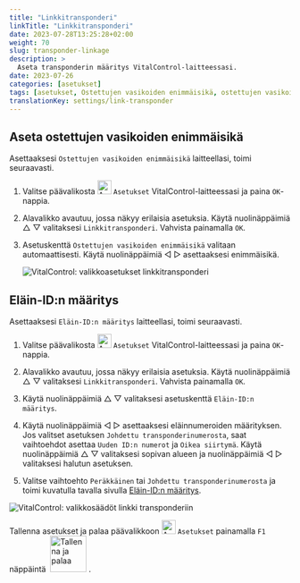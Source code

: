```yaml
---
title: "Linkkitransponderi"
linkTitle: "Linkkitransponderi"
date: 2023-07-28T13:25:28+02:00
weight: 70
slug: transponder-linkage
description: >
  Aseta transponderin määritys VitalControl-laitteessasi.
date: 2023-07-26
categories: [asetukset]
tags: [asetukset, Ostettujen vasikoiden enimmäisikä, ostettujen vasikoiden enimmäisikä, Eläin-ID:n määritys]
translationKey: settings/link-transponder
---
```

## Aseta ostettujen vasikoiden enimmäisikä
Asettaaksesi `Ostettujen vasikoiden enimmäisikä` laitteellasi, toimi seuraavasti.

1. Valitse päävalikosta <img src="/icons/gear.svg" width="25" align="bottom" alt="Asetukset" /> `Asetukset` VitalControl-laitteessasi ja paina `OK`-nappia.

2. Alavalikko avautuu, jossa näkyy erilaisia asetuksia. Käytä nuolinäppäimiä △ ▽ valitaksesi `Linkkitransponderi`. Vahvista painamalla `OK`.

3. Asetuskenttä `Ostettujen vasikoiden enimmäisikä` valitaan automaattisesti. Käytä nuolinäppäimiä ◁ ▷ asettaaksesi enimmäisikä.

    ![VitalControl: valikkoasetukset linkkitransponderi](../images/maximumage.png "Ostettujen vasikoiden enimmäisikä")

## Eläin-ID:n määritys

Asettaaksesi `Eläin-ID:n määritys` laitteellasi, toimi seuraavasti.

1. Valitse päävalikosta <img src="/icons/gear.svg" width="25" align="bottom" alt="Asetukset" /> `Asetukset` VitalControl-laitteessasi ja paina `OK`-nappia.

2. Alavalikko avautuu, jossa näkyy erilaisia asetuksia. Käytä nuolinäppäimiä △ ▽ valitaksesi `Linkkitransponderi`. Vahvista painamalla `OK`.

3. Käytä nuolinäppäimiä △ ▽ valitaksesi asetuskenttä `Eläin-ID:n määritys`.

4. Käytä nuolinäppäimiä ◁ ▷ asettaaksesi eläinnumeroiden määrityksen. Jos valitset asetuksen `Johdettu transponderinumerosta`, saat vaihtoehdot asettaa `Uuden ID:n numerot` ja `Oikea siirtymä`. Käytä nuolinäppäimiä △ ▽ valitaksesi sopivan alueen ja nuolinäppäimiä ◁ ▷ valitaksesi halutun asetuksen.

5. Valitse vaihtoehto `Peräkkäinen` tai `Johdettu transponderinumerosta` ja toimi kuvatulla tavalla sivulla [Eläin-ID:n määritys](../animal-registration/#assignment-animal-id).

![VitalControl: valikkosäädöt linkki transponderiin](../images/assignmentanimalid.png "Eläimen tunnisteen määrittäminen")

Tallenna asetukset ja palaa päävalikkoon <img src="/icons/gear.svg" width="25" align="bottom" alt="Asetukset" /> `Asetukset` painamalla `F1` näppäintä &nbsp;<img src="/icons/footer/save_exit.svg" width="65" align="bottom" alt="Tallenna ja palaa" />&nbsp;.
